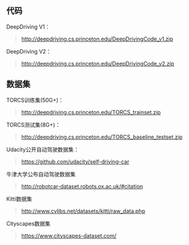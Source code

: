 ## 代码
DeepDriving V1：
>http://deepdriving.cs.princeton.edu/DeepDrivingCode_v1.zip

DeepDriving V2：  
>http://deepdriving.cs.princeton.edu/DeepDrivingCode_v2.zip

## 数据集

TORCS训练集(50G+)：
> http://deepdriving.cs.princeton.edu/TORCS_trainset.zip


TORCS测试集(8G+)：
>http://deepdriving.cs.princeton.edu/TORCS_baseline_testset.zip

Udacity公开自动驾驶数据集：
>https://github.com/udacity/self-driving-car</span>

牛津大学公布自动驾驶数据集
>http://robotcar-dataset.robots.ox.ac.uk/#citation


Kitti数据集
>http://www.cvlibs.net/datasets/kitti/raw_data.php

Cityscapes数据集
>https://www.cityscapes-dataset.com/


